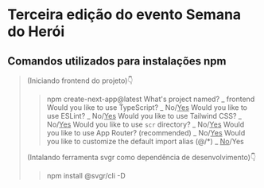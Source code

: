 # Terceira edição do evento Semana do Herói

## Comandos utilizados para instalações npm

> (Iniciando frontend do projeto)👇
> > npm create-next-app@latest
> > What's project named? _ frontend
> > Would you like to use TypeScript? _ No/<u>Yes</u>
> > Would you like to use ESLint? _ No/<u>Yes</u>
> > Would you like to use Tailwind CSS? _ No/<u>Yes</u>
> > Would you like to use `scr` directory? _ No/<u>Yes</u>
> > Would you like to use App Router? (recommended) _ No/<u>Yes</u>
> > Would you like to customize the default import alias (@/*) _ <u>No</u>/Yes
>
> (Intalando ferramenta svgr como dependência de desenvolvimento)👇
> > npm install @svgr/cli -D